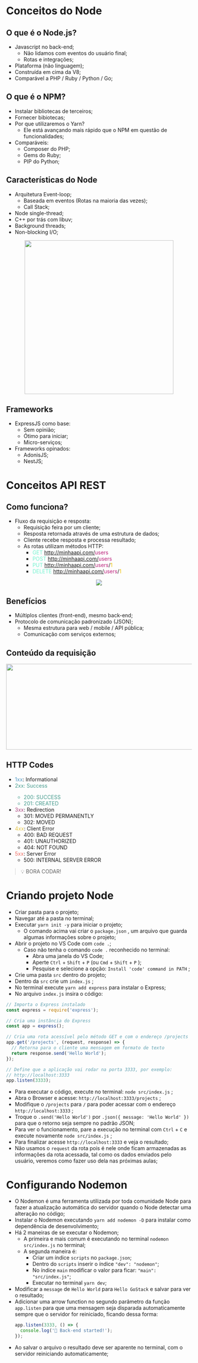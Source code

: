 # Conceitos do Node

## O que é o Node.js?

- Javascript no back-end;
  - Não lidamos com eventos do usuário final;
  - Rotas e integrações;
- Plataforma (não linguagem);
- Construída em cima da V8;
- Comparável a PHP / Ruby / Python / Go;

## O que é o NPM?

- Instalar bibliotecas de terceiros;
- Fornecer bibiotecas;
- Por que utilizaremos o Yarn?
  - Ele está avançando mais rápido que o NPM em questão de funcionalidades;
- Comparáveis:
  - Composer do PHP;
  - Gems do Ruby;
  - PIP do Python;

## Características do Node

- Arquitetura Event-loop;
  - Baseada em eventos (Rotas na maioria das vezes);
  - Call Stack;
- Node single-thread;
- C++ por trás com libuv;
- Background threads;
- Non-blocking I/O;

<p align="center">
  <img src="../readme/call-stack.png" width="404" height="416">
</p>

## Frameworks

- ExpressJS como base:
  - Sem opinião;
  - Ótimo para iniciar;
  - Micro-serviços;
- Frameworks opinados:
  - AdonisJS;
  - NestJS;

# Conceitos API REST

## Como funciona?

- Fluxo da requisição e resposta:
  - Requisição feira por um cliente;
  - Resposta retornada através de uma estrutura de dados;
  - Cliente recebe resposta e processa resultado;
  - As rotas utilizam métodos HTTP:
    - <span style="color: #75f3d0;">GET</span> http://minhaapi.com/<span style="color: #BB227B;">users</span>
    - <span style="color: #75f3d0;">POST</span> http://minhaapi.com/<span style="color: #BB227B;">users</span>
    - <span style="color: #75f3d0;">PUT</span> http://minhaapi.com/<span style="color: #BB227B;">users</span>/<span style="color: #EDBE00;">1</span>
    - <span style="color: #75f3d0;">DELETE</span> http://minhaapi.com/<span style="color: #BB227B;">users</span>/<span style="color: #EDBE00;">1</span>

<p align="center">
  <img src="../readme/routes-resources.png">
</p>

## Benefícios

- Múltiplos clientes (front-end), mesmo back-end;
- Protocolo de comunicação padronizado (JSON);
  - Mesma estrutura para web / mobile / API pública;
  - Comunicação com serviços externos;

## Conteúdo da requisição

<p align="center">
  <img src="../readme/request-content.png" width="572" height="232">
</p>

## HTTP Codes

- <span style="color: #5097C2;">1xx</span>: Informational
- <span style="color: #489C8E;">2xx: Success
  - 200: SUCCESS
  - 201: CREATED
- <span style="color: #AD4A81;">3xx</span>: Redirection
  - 301: MOVED PERMANENTLY
  - 302: MOVED
- <span style="color: #E4C547;">4xx</span>: Client Error
  - 400: BAD REQUEST
  - 401: UNAUTHORIZED
  - 404: NOT FOUND
- <span style="color: #EF6E64;">5xx</span>: Server Error
  - 500: INTERNAL SERVER ERROR

> 💡 BORA CODAR!

# Criando projeto Node

- Criar pasta para o projeto;
- Navegar até a pasta no terminal;
- Executar `yarn init -y` para iniciar o projeto;
  - O comando acima vai criar o `package.json` , um arquivo que guarda algumas informações sobre o projeto;
- Abrir o projeto no VS Code com `code .`;
  - Caso não tenha o comando `code .` reconhecido no terminal:
    - Abra uma janela do VS Code;
    - Aperte `Ctrl` + `Shift` + `P` (ou `Cmd` + `Shift` + `P` );
    - Pesquise e selecione a opção: `Install 'code' command in PATH` ;
- Crie uma pasta `src` dentro do projeto;
- Dentro da `src` crie um `index.js` ;
- No terminal execute `yarn add express` para instalar o Express;
- No arquivo `index.js` insira o código:

```jsx
// Importa o Express instalado
const express = require('express');

// Cria uma instância do Express
const app = express();

// Cria uma rota acessível pelo método GET e com o endereço /projects
app.get('/projects', (request, response) => {
  // Retorna para o cliente uma mensagem em formato de texto
  return response.send('Hello World');
});

// Define que a aplicação vai rodar na porta 3333, por exemplo:
// http://localhost:3333
app.listen(3333);
```

- Para executar o código, execute no terminal: `node src/index.js` ;
- Abra o Browser e acesse: `http://localhost:3333/projects` ;
- Modifique o `/projects` para `/` para poder acessar com o endereço `http://localhost:3333` ;
- Troque o `.send('Hello World')` por `.json({ message: 'Hello World' })` para que o retorno seja sempre no padrão JSON;
- Para ver o funcionamento, pare a execução no terminal com `Ctrl` + `C` e execute novamente `node src/index.js` ;
- Para finalizar acesse `http://localhost:3333` e veja o resultado;
- Não usamos o `request` da rota pois é nele onde ficam armazenadas as informações da rota acessada, tal como os dados enviados pelo usuário, veremos como fazer uso dela nas próximas aulas;

# Configurando Nodemon

- O Nodemon é uma ferramenta utilizada por toda comunidade Node para fazer a atualização automática do servidor quando o Node detectar uma  alteração no código;
- Instalar o Nodemon executando `yarn add nodemon -D` para instalar como dependência de desenvolvimento;
- Há 2 maneiras de se executar o Nodemon;
  - A primeira e mais comum é executando no terminal `nodemon src/index.js` no terminal;
  - A segunda maneira é:
    - Criar um índice `scripts` no `package.json`;
    - Dentro do `scripts` inserir o índice `"dev": "nodemon"`;
    - No índice `main` modificar o valor para ficar: `"main": "src/index.js"`;
    - Executar no terminal `yarn dev`;
- Modificar a `message` de `Hello World` para `Hello GoStack` e salvar para ver o resultado;
- Adicionar uma arrow function no segundo parâmetro da função `app.listen` para que uma mensagem seja disparada automaticamente sempre que o servidor for reiniciado, ficando dessa forma:
  ```javascript
  app.listen(3333, () => {
    console.log('🚀 Back-end started!');
  });
  ```
- Ao salvar o arquivo o resultado deve ser aparente no terminal, com o servidor reiniciando automaticamente;